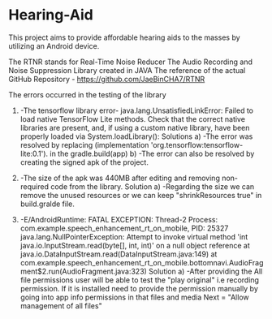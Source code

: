 # Hearing-Aid
This project aims to provide affordable hearing aids to the masses by utilizing an Android device.

The RTNR stands for Real-Time Noise Reducer The Audio Recording and Noise Suppression Library created in JAVA The reference of the actual GitHub Repository - https://github.com/JaeBinCHA7/RTNR

The errors occurred in the testing of the library
1) -The tensorflow library error- java.lang.UnsatisfiedLinkError: Failed to load native TensorFlow Lite methods. Check that the correct native libraries are present, and, if using a custom native library, have been properly loaded via System.loadLibrary():  Solutions a) -The error was resolved by replacing (implementation 'org.tensorflow:tensorflow-lite:0.1'). in the gradle.build(app)
          b) -The error can also be resolved by creating the signed apk of the project.
2) -The size of the apk was 440MB after editing and removing non-required code from the library.
Solution  a) -Regarding the size we can remove the unused resources or we can keep "shrinkResources true" in build.gralde file.

3) -E/AndroidRuntime: FATAL EXCEPTION: Thread-2
    Process: com.example.speech_enhancement_rt_on_mobile, PID: 25327
    java.lang.NullPointerException: Attempt to invoke virtual method 'int java.io.InputStream.read(byte[], int, int)' on a null object reference
        at java.io.DataInputStream.read(DataInputStream.java:149)
        at com.example.speech_enhancement_rt_on_mobile.bottomnavi.AudioFragment$2.run(AudioFragment.java:323)
Solution  a) -After providing the All file permissions user will be able to test the "play original" i.e recording permission. If it is installed need to provide the permission manually by going into app info permissions in that files and media Next = "Allow management of all files"
